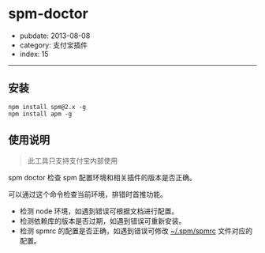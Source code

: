 # spm-doctor

- pubdate: 2013-08-08
- category: 支付宝插件
- index: 15

-----------

## 安装

```
npm install spm@2.x -g
npm install apm -g
```

## 使用说明

> 此工具只支持支付宝内部使用

spm doctor 检查 spm 配置环境和相关插件的版本是否正确。

可以通过这个命令检查当前环境，排错时首推功能。

- 检测 node 环境，如遇到错误可根据文档进行配置。
- 检测依赖库的版本是否过期，如遇到错误可重新安装。
- 检测 spmrc 的配置是否正确，如遇到错误可修改 [~/.spm/spmrc](../doc/spm-global-config#spmrc) 文件对应的配置。
